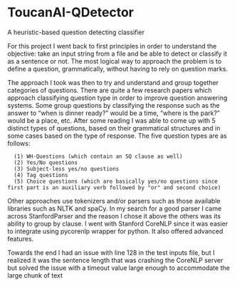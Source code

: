 # ToucanAI-QDetector
A heuristic-based question detecting classifier

For this project I went back to first principles in order to understand the objective: take an input string from a file and be able to detect or classify it as a sentence or not. The most logical way to approach the problem is to define a question, grammatically, without having to rely on question marks. 

The approach I took was then to try and understand and group together categories of questions. There are quite a few research papers which approach classifying question type in order to improve question answering systems. Some group questions by classifying the response such as the answer to “when is dinner ready?” would be a time, “where is the park?” would be a place, etc. After some reading I was able to come up with 5 distinct types of questions, based on their grammatical structures and in some cases based on the type of response. The five question types are as follows:

      (1) WH-Questions (which contain an SQ clause as well)
      (2) Yes/No questions
      (3) Subject-less yes/no questions
      (4) Tag questions
      (5) Choice questions (which are basically yes/no questions since first part is an auxiliary verb followed by "or" and second choice)

Other approaches use tokenizers and/or parsers such as those available libraries such as NLTK and spaCy. In my search for a good parser I came across StanfordParser and the reason I chose it above the others was its ability to group by clause. I went with Stanford CoreNLP since it was easier to integrate using pycorenlp wrapper for python. It also offered advanced features.



Towards the end I had an issue with line 128 in the test inputs file, but I realized it was the sentence length that was crashing the CoreNLP server but solved the issue with a timeout value large enough to accommodate the large chunk of text
